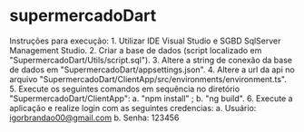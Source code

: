# supermercadoDart
Instruções para execução:
	1. Utilizar IDE Visual Studio e SGBD SqlServer Management Studio.
	2. Criar a base de dados (script localizado em "SupermercadoDart/Utils/script.sql").
	3. Altere a string de conexão da base de dados em "SupermercadoDart/appsettings.json".
	4. Altere a url da api no arquivo "SupermercadoDart/ClientApp/src/environments/environment.ts".
	5. Execute os seguintes comandos em sequência no diretório "SupermercadoDart/ClientApp":
		a. "npm install" ;
		b. "ng build".
	6. Execute a aplicação e realize login com as seguintes credencias:
		a. Usuário: igorbrandao00@gmail.com
		b. Senha: 123456

